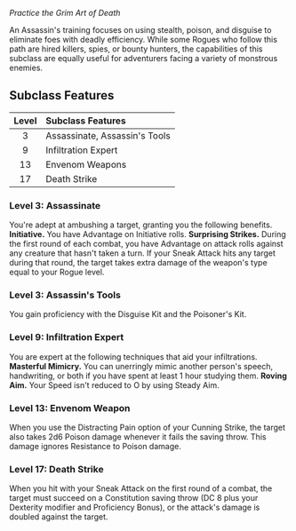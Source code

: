 *Practice the Grim Art of Death*

An Assassin's training focuses on using stealth, poison, and disguise to eliminate foes with deadly efficiency. While some Rogues who follow this path are hired killers, spies, or bounty hunters, the capabilities of this subclass are equally useful for adventurers facing a variety of monstrous enemies.

## Subclass Features

| Level | Subclass Features             |
| :---: | :---------------------------- |
|   3   | Assassinate, Assassin's Tools |
|   9   | Infiltration Expert           |
|  13   | Envenom Weapons               |
|  17   | Death Strike                  |


### Level 3: Assassinate
You're adept at ambushing a target, granting you the following benefits.
**Initiative.** You have Advantage on Initiative rolls.
**Surprising Strikes.** During the first round of each combat, you have Advantage on attack rolls against any creature that hasn't taken a turn. If your Sneak Attack hits any target during that round, the target takes extra damage of the weapon's type equal to your Rogue level.

### Level 3: Assassin's Tools
You gain proficiency with the Disguise Kit and the Poisoner's Kit.

### Level 9: Infiltration Expert
You are expert at the following techniques that aid your infiltrations.
**Masterful Mimicry.** You can unerringly mimic another person's speech, handwriting, or both if you have spent at least 1 hour studying them.
**Roving Aim.** Your Speed isn't reduced to O by using Steady Aim.

### Level 13: Envenom Weapon
When you use the Distracting Pain option of your Cunning Strike, the target also takes 2d6 Poison damage whenever it fails the saving throw. This damage ignores Resistance to Poison damage.

### Level 17: Death Strike
When you hit with your Sneak Attack on the first round of a combat, the target must succeed on a Constitution saving throw (DC 8 plus your Dexterity modifier and Proficiency Bonus), or the attack's damage is doubled against the target.
